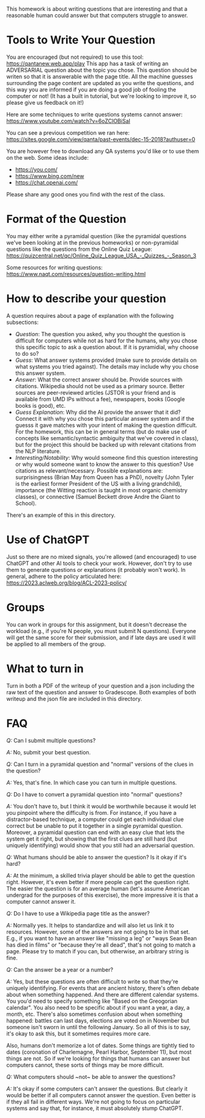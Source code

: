 
This homework is about writing questions that are interesting and that
a reasonable human could answer but that computers struggle to answer.

Tools to Write Your Question
=======

You are encouraged (but not required) to use this tool:
https://qantanew.web.app/play
This app has a task of writing an ADVERSARIAL question about the topic you chose. 
This question should be writen so that it is answerable with the page title. All the machine guesses surrounding the page content
are updated as you write the questions, and this way you are informed if you are doing a good job of fooling the computer or not!
(It has a built in tutorial, but we're looking to improve it, so please give us feedback on it!)

Here are some techniques to write questions systems cannot answer:
https://www.youtube.com/watch?v=6oZCIOBiSaI

You can see a previous competition we ran here:
https://sites.google.com/view/qanta/past-events/dec-15-2018?authuser=0

You are however free to download any QA systems you'd like or to use them on the web.  Some ideas include:
* https://you.com/
* https://www.bing.com/new
* https://chat.openai.com/

Please share any good ones you find with the rest of the class.

Format of the Question
========

You may either write a pyramidal question (like the pyramidal questions we've
been looking at in the previous homeworks) or non-pyramidal questions
like the questions from the Online Quiz League:
https://quizcentral.net/qc/Online_Quiz_League_USA_-_Quizzes_-_Season_3

Some resources for writing questions:
https://www.naqt.com/resources/question-writing.html

How to describe your question
=========
A question requires about a page of explanation with the following subsections:
* _Question_: The question you asked, why you thought the question is difficult for computers while not as hard for the humans, why you chose this specific topic to ask a question about. If it is pyramidial, why choose to do so? 
* _Guess_: What answer systems provided (make sure to provide details on what systems you tried against). The details may include why you chose this answer system.   
* _Answer_: What the correct answer should be.  Provide sources with citations.  Wikipedia should not be used as a primary source.  Better sources are peer-reviewed articles (JSTOR is your friend and is available from UMD IPs without a fee), newspapers, books (Google books is good), etc.
* _Guess Explanation_: Why did the AI provide the answer that it did? Connect it with why you chose this particular answer system and if the guesss it gave matches with your intent of making the question difficult. For the
homework, this can be in general terms (but do make use of concepts like
semantic/syntactic ambiguity that we've covered in class), but for the project
this should be backed up with relevant citations from the NLP literature. 
* _Interesting/Notability_: Why would someone find this question interesting
or why would someone want to know the answer to this question?  Use citations
as relevant/necessary.  Possible explanations are: surprisingness (Brian May
from Queen has a PhD), novelty (John Tyler is the earliest former
President of the US with a living grandchild), importance (the Witting
reaction is taught in most organic chemistry classes), or connective (Samuel
Beckett drove Andre the Giant to School).

There's an example of this in this directory.

Use of ChatGPT
========

Just so there are no mixed signals, you're allowed (and encouraged) to use
ChatGPT and other AI tools to check your work.  However, don't try to use them
to generate questions or explanations (it probably won't work).  In general,
adhere to the policy articulated here:
https://2023.aclweb.org/blog/ACL-2023-policy/


Groups
=========

You can work in groups for this assignment, but it doesn't decrease the
workload (e.g., if you're N people, you must submit N questions).  Everyone
will get the same score for their submission, and if late days are used it
will be applied to all members of the group.

What to turn in
==========

Turn in both a PDF of the writeup of your question and a json including the raw text of the question and answer to Gradescope. Both examples of both writeup and the json file are included in this directory.

FAQ
===========

*Q:* Can I submit multiple questions?

*A:* No, submit your best question.

*Q:* Can I turn in a pyramidal question and "normal" versions of the clues in the question?

*A:* Yes, that's fine.  In which case you can turn in multiple questions.

*Q:* Do I have to convert a pyramidal question into "normal" questions?

*A:* You don't have to, but I think it would be worthwhile because it
 would let you pinpoint where the difficulty is from.  For instance,
 if you have a distractor-based technique, a computer could get each
 individual clue correct but be unable to put it together in a single
 pyramidal question.  Moreover, a pyramidal question can end with an
 easy clue that lets the system get it right, but showing that the
 first clues are still hard (but uniquely identifying) would show that
 you still had an adversarial question.

*Q:* What humans should be able to answer the question?  Is it okay if it's hard?

*A:* At the minimum, a skilled trivia player should be able to get the question right.  However, it's even better if more people can get the question right.  The easier the question is for an average human (let's assume American undergrad for the purposes of this exercise), the more impressive it is that a computer cannot answer it.  

*Q:* Do I have to use a Wikipedia page title as the answer?

*A:* Normally yes.  It helps to standardize and will also let us link it to resources.  However, some of the answers are not going to be in that set.  E.g., if you want to have an answer like "missing a leg" or "ways Sean Bean has died in films" or "because they're all dead", that's not going to match a page.  Please try to match if you can, but otherwise, an arbitrary string is fine.

*Q:* Can the answer be a year or a number?

*A:* Yes, but these questions are often difficult to write so that they're uniquely identifying.  For events that are ancient history, there's often debate about when something happened.  And there are different calendar systems.  You you'd need to specify something like "Based on the Greogorian calendar".  You also need to be specific about if you want a year, a day, a month, etc.  There's also sometimes confusion about when something happened: battles can last days, elections are voted on in November but someone isn't sworn in until the following January.  So all of this is to say, it's okay to ask this, but it sometimes requires more care.

Also, humans don't memorize a lot of dates.  Some things are tightly tied to dates (coronation of Charlemagne, Pearl Harbor, September 11), but most things are not.  So if we're looking for things that humans can answer but computers cannot, these sorts of things may be more difficult.

*Q:* What computers should ~not~ be able to answer the questions?

*A:* It's okay if some computers can't answer the questions.  But clearly it would be better if all computers cannot answer the question.  Even better is if they all fail in different ways.  We're not going to focus on particular systems and say that, for instance, it must absolutely stump ChatGPT.
